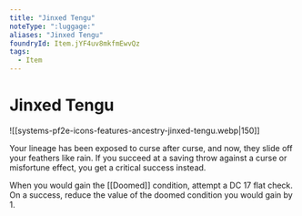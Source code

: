 ```yaml
---
title: "Jinxed Tengu"
noteType: ":luggage:"
aliases: "Jinxed Tengu"
foundryId: Item.jYF4uv8mkfmEwvQz
tags:
  - Item
---
```


# Jinxed Tengu
![[systems-pf2e-icons-features-ancestry-jinxed-tengu.webp|150]]

Your lineage has been exposed to curse after curse, and now, they slide off your feathers like rain. If you succeed at a saving throw against a curse or misfortune effect, you get a critical success instead.

When you would gain the [[Doomed]] condition, attempt a DC 17 flat check. On a success, reduce the value of the doomed condition you would gain by 1.
